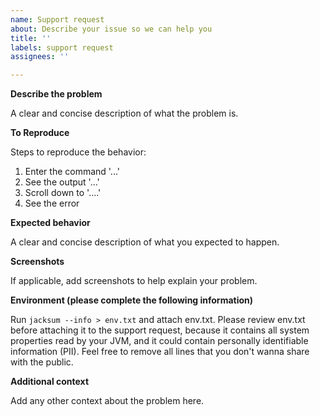 ```yaml
---
name: Support request
about: Describe your issue so we can help you
title: ''
labels: support request
assignees: ''

---
```


**Describe the problem**

A clear and concise description of what the problem is.

**To Reproduce**

Steps to reproduce the behavior:
1. Enter the command '...'
2. See the output '...'
3. Scroll down to '....'
4. See the error

**Expected behavior**

A clear and concise description of what you expected to happen.

**Screenshots**

If applicable, add screenshots to help explain your problem.

**Environment (please complete the following information)**

Run `jacksum --info > env.txt` and attach env.txt.
Please review env.txt before attaching it to the support request, because it contains all system properties read by your JVM, and it could contain personally identifiable information (PII). Feel free to remove all lines that you don't wanna share with the public.

**Additional context**

Add any other context about the problem here.
